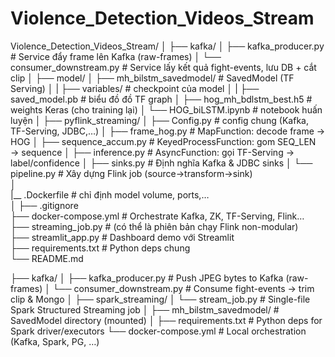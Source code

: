 # Violence_Detection_Videos_Stream


Violence_Detection_Videos_Stream/
│
├── kafka/
│   ├── kafka_producer.py        # Service đẩy frame lên Kafka (raw-frames)
│   └── consumer_downstream.py   # Service lấy kết quả fight-events, lưu DB + cắt clip
│
├── model/
│   ├── mh_bilstm_savedmodel/    # SavedModel (TF Serving)
│   |   ├── variables/               # checkpoint của model
│   |   ├── saved_model.pb           # biểu đồ đồ TF graph
│   ├── hog_mh_bdlstm_best.h5    # weights Keras (cho training lại)
│   └── HOG_biLSTM.ipynb         # notebook huấn luyện
│
├── pyflink_streaming/
│   ├── Config.py                # config chung (Kafka, TF-Serving, JDBC,…)
│   ├── frame_hog.py             # MapFunction: decode frame → HOG
│   ├── sequence_accum.py        # KeyedProcessFunction: gom SEQ_LEN → sequence
│   ├── inference.py             # AsyncFunction: gọi TF-Serving → label/confidence
│   ├── sinks.py                 # Định nghĩa Kafka & JDBC sinks
│   └── pipeline.py              # Xây dựng Flink job (source→transform→sink)  
│   
|__ .Dockerfile                  # chỉ định model volume, ports,…  
│
├── .gitignore  
├── docker-compose.yml           # Orchestrate Kafka, ZK, TF-Serving, Flink…  
├── streaming_job.py             # (có thể là phiên bản chạy Flink non-modular)  
├── streamlit_app.py             # Dashboard demo với Streamlit  
├── requirements.txt             # Python deps chung  
└── README.md


├── kafka/
│   ├── kafka_producer.py        # Push JPEG bytes to Kafka (raw-frames)
│   └── consumer_downstream.py   # Consume fight-events → trim clip & Mongo
│
├── spark_streaming/
│   └── stream_job.py            # Single-file Spark Structured Streaming job
│
├── mh_bilstm_savedmodel/        # SavedModel directory (mounted)
│
├── requirements.txt             # Python deps for Spark driver/executors
└── docker-compose.yml           # Local orchestration (Kafka, Spark, PG, …)